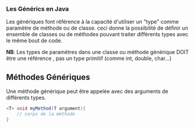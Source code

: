 ### Les Générics en Java

Les génériques font référence à la capacité d'utiliser un "type" comme paramètre de méthode ou de classe. ceci donne la possibilité de définir un ensemble de classes ou de méthodes pouvant traiter différents types avec le même bout de code. 

**NB**: Les types de paramètres dans une classe ou méthode générique DOIT être une référence , pas un type primitif (comme int, double, char...) 

## Méthodes Génériques

Une méthode générique peut être appelée avec des arguments de différents types.

```java
<T> void myMethod(T argument){
    // corps de la méthode
}
```